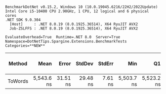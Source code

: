 ```

BenchmarkDotNet v0.15.2, Windows 10 (10.0.19045.6216/22H2/2022Update)
Intel Core i5-10400 CPU 2.90GHz, 1 CPU, 12 logical and 6 physical cores
.NET SDK 9.0.304
  [Host]     : .NET 8.0.19 (8.0.1925.36514), X64 RyuJIT AVX2
  Job-ZSLFFS : .NET 8.0.19 (8.0.1925.36514), X64 RyuJIT AVX2

EvaluateOverhead=True  Runtime=.NET 8.0  Server=True  
Namespace=DotNetTips.Spargine.Extensions.BenchmarkTests  Categories=**NEW**  

```
| Method  | Mean       | Error    | StdDev   | StdErr  | Min        | Q1         | Median     | Q3         | Max        | Op/s      | CI99.9% Margin | Iterations | Kurtosis | MValue | Skewness | Rank | LogicalGroup | Baseline | Code Size | Gen0   | Completed Work Items | Lock Contentions | Exceptions | Allocated |
|-------- |-----------:|---------:|---------:|--------:|-----------:|-----------:|-----------:|-----------:|-----------:|----------:|---------------:|-----------:|---------:|-------:|---------:|-----:|------------- |--------- |----------:|-------:|---------------------:|-----------------:|-----------:|----------:|
| ToWords | 5,543.6 ns | 31.51 ns | 29.48 ns | 7.61 ns | 5,503.7 ns | 5,523.2 ns | 5,542.5 ns | 5,556.9 ns | 5,605.6 ns | 180,387.0 |       3.695 ns |      15.00 |    2.231 |  2.000 |   0.3508 |    1 | *            | No       |   4,551 B | 0.0076 |                    - |                - |          - |   1.04 KB |
